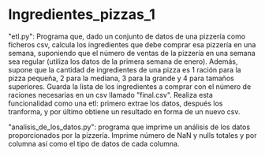 # Ingredientes_pizzas_1

"etl.py": Programa que, dado un conjunto de datos de una pizzería como ficheros csv, calcula los ingredientes que debe comprar esa pizzería en una semana, suponiendo que el número de ventas de la pizzería en una semana sea regular (utiliza los datos de la primera semana de enero). Además, supone que la cantidad de ingredientes de una pizza es 1 ración para la pizza pequeña, 2 para la mediana, 3 para la grande y 4 para tamaños superiores. Guarda la lista de los ingredientes a comprar con el número de raciones necesarias en un csv llamado "final.csv". Realiza esta funcionalidad como una etl: primero extrae los datos, después los tranforma, y por último obtiene un resultado en forma de un nuevo csv.

"analisis_de_los_datos.py": programa que imprime un análisis de los datos proporcionados por la pizzería. Imprime número de NaN y nulls totales y por columna así como el
tipo de datos de cada columna.
